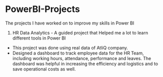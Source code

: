 # PowerBI-Projects
The projects I have worked on to improve my skills in Power BI

1) HR Data Analytics - A guided project that Helped me a lot to learn different tools in Power BI
 - This project was done using real data of AtliQ company.
 - Designed a dashboard to track employee data for the HR Team, including working hours, attendance, 
   performance and leaves. The dashboard was helpful in increasing the efficiency and logistics and to save operational costs as well.
